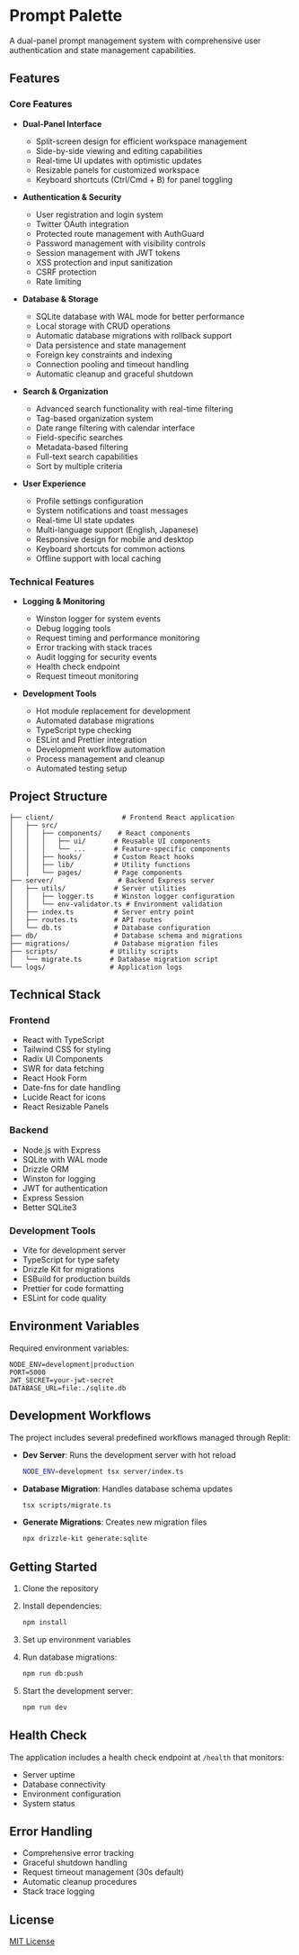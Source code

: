 # Prompt Palette

A dual-panel prompt management system with comprehensive user authentication and state management capabilities.

## Features

### Core Features
- **Dual-Panel Interface**
  - Split-screen design for efficient workspace management
  - Side-by-side viewing and editing capabilities
  - Real-time UI updates with optimistic updates
  - Resizable panels for customized workspace
  - Keyboard shortcuts (Ctrl/Cmd + B) for panel toggling

- **Authentication & Security**
  - User registration and login system
  - Twitter OAuth integration
  - Protected route management with AuthGuard
  - Password management with visibility controls
  - Session management with JWT tokens
  - XSS protection and input sanitization
  - CSRF protection
  - Rate limiting

- **Database & Storage**
  - SQLite database with WAL mode for better performance
  - Local storage with CRUD operations
  - Automatic database migrations with rollback support
  - Data persistence and state management
  - Foreign key constraints and indexing
  - Connection pooling and timeout handling
  - Automatic cleanup and graceful shutdown

- **Search & Organization**
  - Advanced search functionality with real-time filtering
  - Tag-based organization system
  - Date range filtering with calendar interface
  - Field-specific searches
  - Metadata-based filtering
  - Full-text search capabilities
  - Sort by multiple criteria

- **User Experience**
  - Profile settings configuration
  - System notifications and toast messages
  - Real-time UI state updates
  - Multi-language support (English, Japanese)
  - Responsive design for mobile and desktop
  - Keyboard shortcuts for common actions
  - Offline support with local caching

### Technical Features
- **Logging & Monitoring**
  - Winston logger for system events
  - Debug logging tools
  - Request timing and performance monitoring
  - Error tracking with stack traces
  - Audit logging for security events
  - Health check endpoint
  - Request timeout monitoring

- **Development Tools**
  - Hot module replacement for development
  - Automated database migrations
  - TypeScript type checking
  - ESLint and Prettier integration
  - Development workflow automation
  - Process management and cleanup
  - Automated testing setup

## Project Structure

```
├── client/                 # Frontend React application
│   ├── src/
│   │   ├── components/    # React components
│   │   │   ├── ui/       # Reusable UI components
│   │   │   └── ...       # Feature-specific components
│   │   ├── hooks/        # Custom React hooks
│   │   ├── lib/          # Utility functions
│   │   └── pages/        # Page components
├── server/                # Backend Express server
│   ├── utils/            # Server utilities
│   │   ├── logger.ts     # Winston logger configuration
│   │   └── env-validator.ts # Environment validation
│   ├── index.ts          # Server entry point
│   ├── routes.ts         # API routes
│   └── db.ts             # Database configuration
├── db/                   # Database schema and migrations
├── migrations/           # Database migration files
├── scripts/             # Utility scripts
│   └── migrate.ts       # Database migration script
└── logs/                # Application logs
```

## Technical Stack

### Frontend
- React with TypeScript
- Tailwind CSS for styling
- Radix UI Components
- SWR for data fetching
- React Hook Form
- Date-fns for date handling
- Lucide React for icons
- React Resizable Panels

### Backend
- Node.js with Express
- SQLite with WAL mode
- Drizzle ORM
- Winston for logging
- JWT for authentication
- Express Session
- Better SQLite3

### Development Tools
- Vite for development server
- TypeScript for type safety
- Drizzle Kit for migrations
- ESBuild for production builds
- Prettier for code formatting
- ESLint for code quality

## Environment Variables

Required environment variables:

```env
NODE_ENV=development|production
PORT=5000
JWT_SECRET=your-jwt-secret
DATABASE_URL=file:./sqlite.db
```

## Development Workflows

The project includes several predefined workflows managed through Replit:

- **Dev Server**: Runs the development server with hot reload
  ```bash
  NODE_ENV=development tsx server/index.ts
  ```

- **Database Migration**: Handles database schema updates
  ```bash
  tsx scripts/migrate.ts
  ```

- **Generate Migrations**: Creates new migration files
  ```bash
  npx drizzle-kit generate:sqlite
  ```

## Getting Started

1. Clone the repository
2. Install dependencies:
   ```bash
   npm install
   ```

3. Set up environment variables

4. Run database migrations:
   ```bash
   npm run db:push
   ```

5. Start the development server:
   ```bash
   npm run dev
   ```

## Health Check

The application includes a health check endpoint at `/health` that monitors:
- Server uptime
- Database connectivity
- Environment configuration
- System status

## Error Handling

- Comprehensive error tracking
- Graceful shutdown handling
- Request timeout management (30s default)
- Automatic cleanup procedures
- Stack trace logging

## License

[MIT License](LICENSE)
